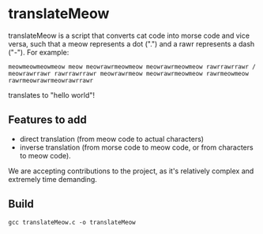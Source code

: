 # translateMeow

translateMeow is a script that converts cat code into morse code and vice versa, such that a meow represents a dot (".") and a rawr represents a dash ("-"). For example:

`meowmeowmeowmeow meow meowrawrmeowmeow meowrawrmeowmeow rawrrawrrawr / meowrawrrawr rawrrawrrawr meowrawrmeow meowrawrmeowmeow rawrmeowmeow rawrmeowrawrmeowrawrrawr`

translates to "hello world"!

## Features to add
- direct translation (from meow code to actual characters)
- inverse translation (from morse code to meow code, or from characters to meow code).

We are accepting contributions to the project, as it's relatively complex and extremely time demanding.

## Build
`gcc translateMeow.c -o translateMeow`